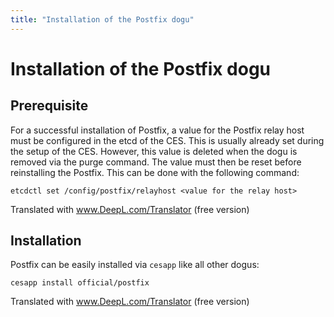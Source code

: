 ```yaml
---
title: "Installation of the Postfix dogu"
---
```


# Installation of the Postfix dogu

## Prerequisite

For a successful installation of Postfix, a value for the Postfix relay host must be configured in the etcd 
of the CES. This is usually already set during the setup of the CES. However, this value is deleted when the 
dogu is removed via the purge command. The value must then be reset before reinstalling the Postfix. This can 
be done with the following command:
``` 
etcdctl set /config/postfix/relayhost <value for the relay host>
```

Translated with www.DeepL.com/Translator (free version)

## Installation

Postfix can be easily installed via `cesapp` like all other dogus:
```
cesapp install official/postfix
```


Translated with www.DeepL.com/Translator (free version)
